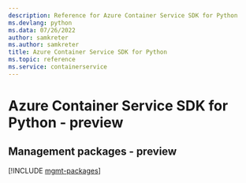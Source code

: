 ```yaml
---
description: Reference for Azure Container Service SDK for Python
ms.devlang: python
ms.data: 07/26/2022
author: samkreter
ms.author: samkreter
title: Azure Container Service SDK for Python
ms.topic: reference
ms.service: containerservice
---
```

# Azure Container Service SDK for Python - preview

## Management packages - preview
[!INCLUDE [mgmt-packages](container-service-mgmt-index.md)]
